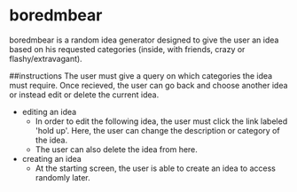 # boredmbear
boredmbear is a random idea generator designed to give the user an idea based on his requested categories (inside, with friends, crazy or flashy/extravagant).

##instructions
The user must give a query on which categories the idea must require. Once recieved, the user can go back and choose another idea or instead edit or delete the current idea.
- editing an idea
  - In order to edit the following idea, the user must click the link labeled 'hold up'. Here, the user can change the description or category of the idea.
  - The user can also delete the idea from here.
- creating an idea
  - At the starting screen, the user is able to create an idea to access randomly later.
